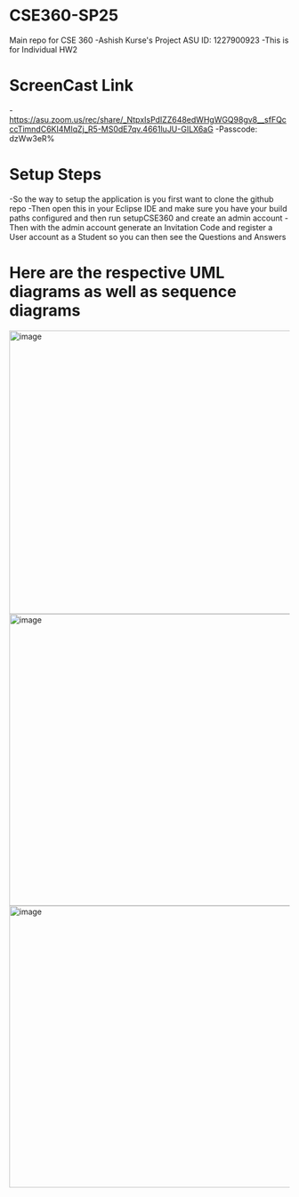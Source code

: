 # CSE360-SP25

Main repo for CSE 360
-Ashish Kurse's Project 
ASU ID: 1227900923
-This is for Individual HW2
# ScreenCast Link
  -https://asu.zoom.us/rec/share/_NtpxIsPdIZZ648edWHgWGQ98gv8__sfFQcccTimndC6KI4MIqZj_R5-MS0dE7qv.4661luJU-GILX6aG
  -Passcode: dzWw3eR%
# Setup Steps
  -So the way to setup the application is you first want to clone the github repo
  -Then open this in your Eclipse IDE and make sure you have your build paths configured and then run setupCSE360 and create an admin account 
  -Then with the admin account generate an Invitation Code and register a User account as a Student so you can then see the Questions and Answers
# Here are the respective UML diagrams as well as sequence diagrams
<img width="510" alt="image" src="https://github.com/user-attachments/assets/efac4f6f-3a07-4236-a8a0-80b25de2b54e" />
<img width="525" alt="image" src="https://github.com/user-attachments/assets/e2d00e1e-b531-45ab-99e8-089f499d8328" />
<img width="507" alt="image" src="https://github.com/user-attachments/assets/2117129f-38dd-476e-8f8f-3f62248408bd" />




